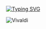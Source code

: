 [![Typing SVG](https://readme-typing-svg.herokuapp.com?color=%2336BCF7&lines=Data+Engineer)](https://git.io/typing-svg)

![Vivaldi](https://img.shields.io/badge/Vivaldi-EF3939?style=for-the-badge&logo=Vivaldi&logoColor=white)
